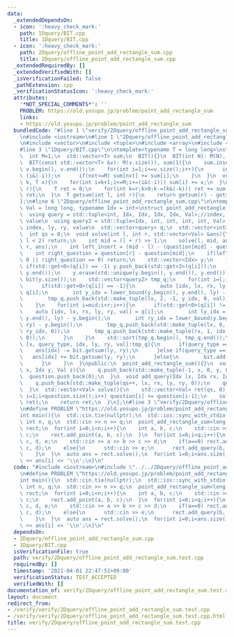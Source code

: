 ```yaml
---
data:
  _extendedDependsOn:
  - icon: ':heavy_check_mark:'
    path: 1Dquery/BIT.cpp
    title: 1Dquery/BIT.cpp
  - icon: ':heavy_check_mark:'
    path: 2Dquery/offline_point_add_rectangle_sum.cpp
    title: 2Dquery/offline_point_add_rectangle_sum.cpp
  _extendedRequiredBy: []
  _extendedVerifiedWith: []
  _isVerificationFailed: false
  _pathExtension: cpp
  _verificationStatusIcon: ':heavy_check_mark:'
  attributes:
    '*NOT_SPECIAL_COMMENTS*': ''
    PROBLEM: https://old.yosupo.jp/problem/point_add_rectangle_sum
    links:
    - https://old.yosupo.jp/problem/point_add_rectangle_sum
  bundledCode: "#line 1 \"verify/2Dquery/offline_point_add_rectangle_sum.test.cpp\"\
    \n#include <iostream>\n#line 1 \"2Dquery/offline_point_add_rectangle_sum.cpp\"\
    \n#include <vector>\n#include <tuple>\n#include <array>\n#include <algorithm>\n\
    #line 3 \"1Dquery/BIT.cpp\"\n\ntemplate<typename T = long long>\nstruct BIT{\n\
    \  int M=1;\n  std::vector<T> sum;\n  BIT(){}\n  BIT(int N): M(N), sum(M+1, 0){}\n\
    \  BIT(const std::vector<T> &v): M(v.size()), sum(1){\n    sum.insert(sum.begin()+1,\
    \ v.begin(), v.end());\n    for(int i=1;i<=v.size();i++){\n      int nxt = i +\
    \ (i&(-i));\n      if(nxt<=M) sum[nxt] += sum[i];\n    }\n  }\n  void add(int\
    \ k, T x){\n    for(int i=k+1;i<=M;i+=(i&(-i))) sum[i] += x;\n  }\n  T getsum(int\
    \ r){\n    T ret = 0;\n    for(int k=r;k>0;k-=(k&(-k))) ret += sum[k];\n    return\
    \ ret;\n  }\n  T getsum(int l, int r){\n    return getsum(r) - getsum(l);\n  }\n\
    };\n#line 6 \"2Dquery/offline_point_add_rectangle_sum.cpp\"\n\ntemplate<typename\
    \ Val = long long, typename Idx = int>\nstruct point_add_rectangle_sum{\nprivate:\n\
    \  using query = std::tuple<int, Idx, Idx, Idx, Idx, Val>;//index, x, ly, ry,\
    \ value\n  using query2 = std::tuple<Idx, int, int, int, int, Val>;//x, query_type,\
    \ index, ly, ry, value\n  std::vector<query> q;\n  std::vector<int> question{0};\n\
    \  int qs = 0;\n  void solve(int l, int r, std::vector<Val> &ans){\n    if(r -\
    \ l < 2) return;\n    int mid = (l + r) >> 1;\n    solve(l, mid, ans);\n    solve(mid,\
    \ r, ans);\n    int left_insert = (mid - l) - (question[mid] - question[l]);\n\
    \    int right_question = question[r] - question[mid];\n    if(left_insert ==\
    \ 0 || right_question == 0) return;\n    std::vector<Idx> y;\n    for(int i=l;i<mid;i++)\
    \ if(std::get<0>(q[i]) == -1) y.push_back(std::get<3>(q[i]));\n    std::sort(y.begin(),\
    \ y.end());\n    y.erase(std::unique(y.begin(), y.end()), y.end());\n    BIT<Val>\
    \ bit(y.size());\n    std::vector<query2> tmp_q;\n    for(int i=l;i<mid;i++){\n\
    \      if(std::get<0>(q[i]) == -1){\n        auto [idx, lx, rx, ly, ry, val] =\
    \ q[i];\n        int y_idx = lower_bound(y.begin(), y.end(), ly) - y.begin();\n\
    \        tmp_q.push_back(std::make_tuple(lx, 2, -1, y_idx, 0, val));\n      }\n\
    \    }\n    for(int i=mid;i<r;i++){\n      if(std::get<0>(q[i]) != -1){\n    \
    \    auto [idx, lx, rx, ly, ry, val] = q[i];\n        int ly_idx = lower_bound(y.begin(),\
    \ y.end(), ly) - y.begin();\n        int ry_idx = lower_bound(y.begin(), y.end(),\
    \ ry) - y.begin();\n        tmp_q.push_back(std::make_tuple(lx, 0, idx, ly_idx,\
    \ ry_idx, 0));\n        tmp_q.push_back(std::make_tuple(rx, 1, idx, ly_idx, ry_idx,\
    \ 0));\n      }\n    }\n    std::sort(tmp_q.begin(), tmp_q.end());\n    for(auto\
    \ [x, query_type, idx, ly, ry, val]:tmp_q){\n      if(query_type == 0){\n    \
    \    ans[idx] -= bit.getsum(ly, ry);\n      }else if(query_type == 1){\n     \
    \   ans[idx] += bit.getsum(ly, ry);\n      }else{\n        bit.add(ly, val);\n\
    \      }\n    }\n  }\npublic:\n  point_add_rectangle_sum(){}\n  void add_point(Idx\
    \ x, Idx y, Val z){\n    q.push_back(std::make_tuple(-1, x, 0, y, 0, z));\n  \
    \  question.push_back(0);\n  }\n  void add_query(Idx lx, Idx rx, Idx ly, Idx ry){\n\
    \    q.push_back(std::make_tuple(qs++, lx, rx, ly, ry, 0));\n    question.push_back(1);\n\
    \  }\n  std::vector<Val> solve(){\n    std::vector<Val> ret(qs, 0);\n    for(int\
    \ i=1;i<question.size();i++) question[i] += question[i-1];\n    solve(0, q.size(),\
    \ ret);\n    return ret;\n  }\n};\n#line 3 \"verify/2Dquery/offline_point_add_rectangle_sum.test.cpp\"\
    \n#define PROBLEM \"https://old.yosupo.jp/problem/point_add_rectangle_sum\"\n\n\
    int main(){\n  std::cin.tie(nullptr);\n  std::ios::sync_with_stdio(false);\n \
    \ int n, q;\n  std::cin >> n >> q;\n  point_add_rectangle_sum<long long, int>\
    \ rect;\n  for(int i=0;i<n;i++){\n    int a, b, c;\n    std::cin >> a >> b >>\
    \ c;\n    rect.add_point(a, b, c);\n  }\n  for(int i=0;i<q;i++){\n    int a, b,\
    \ c, d, e;\n    std::cin >> a >> b >> c >> d;\n    if(a==0) rect.add_point(b,\
    \ c, d);\n    else{\n      std::cin >> e;\n      rect.add_query(b, d, c, e);\n\
    \    }\n  }\n  auto ans = rect.solve();\n  for(int i=0;i<ans.size();i++) std::cout\
    \ << ans[i] << '\\n';\n}\n"
  code: "#include <iostream>\n#include \"../../2Dquery/offline_point_add_rectangle_sum.cpp\"\
    \n#define PROBLEM \"https://old.yosupo.jp/problem/point_add_rectangle_sum\"\n\n\
    int main(){\n  std::cin.tie(nullptr);\n  std::ios::sync_with_stdio(false);\n \
    \ int n, q;\n  std::cin >> n >> q;\n  point_add_rectangle_sum<long long, int>\
    \ rect;\n  for(int i=0;i<n;i++){\n    int a, b, c;\n    std::cin >> a >> b >>\
    \ c;\n    rect.add_point(a, b, c);\n  }\n  for(int i=0;i<q;i++){\n    int a, b,\
    \ c, d, e;\n    std::cin >> a >> b >> c >> d;\n    if(a==0) rect.add_point(b,\
    \ c, d);\n    else{\n      std::cin >> e;\n      rect.add_query(b, d, c, e);\n\
    \    }\n  }\n  auto ans = rect.solve();\n  for(int i=0;i<ans.size();i++) std::cout\
    \ << ans[i] << '\\n';\n}\n"
  dependsOn:
  - 2Dquery/offline_point_add_rectangle_sum.cpp
  - 1Dquery/BIT.cpp
  isVerificationFile: true
  path: verify/2Dquery/offline_point_add_rectangle_sum.test.cpp
  requiredBy: []
  timestamp: '2021-04-01 22:47:51+09:00'
  verificationStatus: TEST_ACCEPTED
  verifiedWith: []
documentation_of: verify/2Dquery/offline_point_add_rectangle_sum.test.cpp
layout: document
redirect_from:
- /verify/verify/2Dquery/offline_point_add_rectangle_sum.test.cpp
- /verify/verify/2Dquery/offline_point_add_rectangle_sum.test.cpp.html
title: verify/2Dquery/offline_point_add_rectangle_sum.test.cpp
---
```


